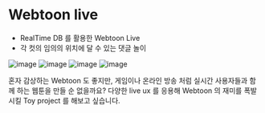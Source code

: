 ﻿# Webtoon live
- RealTime DB 를 활용한 Webtoon Live
- 각 컷의 임의의 위치에 달 수 있는 댓글 놀이

![image](http://res.cloudinary.com/sgc109/image/upload/c_scale,w_200/v1527670751/KakaoTalk_20180530_174155160_g2iogl.jpg) ![image](http://res.cloudinary.com/sgc109/image/upload/c_scale,w_200/v1527671397/KakaoTalk_20180530_180755775_bt7hj4.jpg) ![image](http://res.cloudinary.com/sgc109/image/upload/c_scale,w_200/v1527671397/KakaoTalk_20180530_180756154_akrzhf.jpg) ![image](http://res.cloudinary.com/sgc109/image/upload/c_scale,w_200/v1527670751/KakaoTalk_20180530_173813907_ovh6qu.jpg)

혼자 감상하는 Webtoon 도 좋지만, 게임이나 온라인 방송 처럼 실시간 사용자들과 함께 하는 웹툰을 만들 순 없을까요?
다양한 live ux 를 응용해 Webtoon 의 재미를 폭발 시킬 Toy project 를 해보고 싶습니다.
